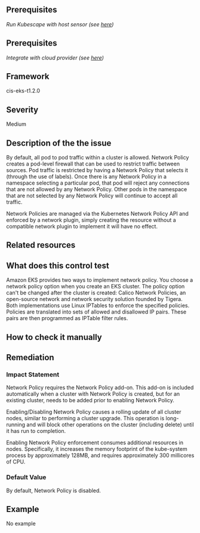 ## Prerequisites
 *Run Kubescape with host sensor (see [here](https://hub.armo.cloud/docs/host-sensor))*
 
## Prerequisites
 *Integrate with cloud provider (see [here](https://hub.armosec.io/docs/kubescape-integration-with-cloud-providers))*
 
## Framework
cis-eks-t1.2.0
 
## Severity
Medium

## Description of the the issue
By default, all pod to pod traffic within a cluster is allowed. Network Policy creates a pod-level firewall that can be used to restrict traffic between sources. Pod traffic is restricted by having a Network Policy that selects it (through the use of labels). Once there is any Network Policy in a namespace selecting a particular pod, that pod will reject any connections that are not allowed by any Network Policy. Other pods in the namespace that are not selected by any Network Policy will continue to accept all traffic.

 Network Policies are managed via the Kubernetes Network Policy API and enforced by a network plugin, simply creating the resource without a compatible network plugin to implement it will have no effect.
 
## Related resources

 
## What does this control test
Amazon EKS provides two ways to implement network policy. You choose a network policy option when you create an EKS cluster. The policy option can't be changed after the cluster is created:
Calico Network Policies, an open-source network and network security solution founded by Tigera.
Both implementations use Linux IPTables to enforce the specified policies. Policies are translated into sets of allowed and disallowed IP pairs. These pairs are then programmed as IPTable filter rules.
 
## How to check it manually

## Remediation

 
### Impact Statement
Network Policy requires the Network Policy add-on. This add-on is included automatically when a cluster with Network Policy is created, but for an existing cluster, needs to be added prior to enabling Network Policy.

 Enabling/Disabling Network Policy causes a rolling update of all cluster nodes, similar to performing a cluster upgrade. This operation is long-running and will block other operations on the cluster (including delete) until it has run to completion.

 Enabling Network Policy enforcement consumes additional resources in nodes. Specifically, it increases the memory footprint of the kube-system process by approximately 128MB, and requires approximately 300 millicores of CPU.
### Default Value
By default, Network Policy is disabled.
## Example
No example
